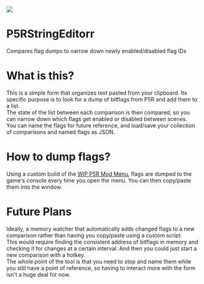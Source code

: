 ![](https://i.imgur.com/dTmMrQP.png)  
# P5RStringEditorr
Compares flag dumps to narrow down newly enabled/disabled flag IDs

# What is this?
This is a simple form that organizes text pasted from your clipboard. Its specific purpose is to look for a dump of bitflags from P5R and add them to a list.  
The state of the list between each comparison is then compared, so you can narrow down which flags get enabled or disabled between scenes.  
You can name the flags for future reference, and load/save your collection of comparisons and named flags as JSON.

# How to dump flags?
Using a custom build of the [WIP P5R Mod Menu](https://github.com/ShrineFox/Persona-5-Mod-Menu), flags are dumped to the game's console every time you open the menu. You can then copy/paste them into the window.

# Future Plans
Ideally, a memory watcher that automatically adds changed flags to a new comparison rather than having you copy/paste using a custom script.  
This would require finding the consistent address of bitflags in memory and checking it for changes at a certain interval. And then you could just start a new comparison with a hotkey.  
The whole point of the tool is that you need to stop and name them while you still have a point of reference, so having to interact more with the form isn't a huge deal for now.
